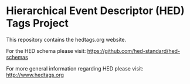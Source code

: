 # Hierarchical Event Descriptor (HED) Tags Project

This repository contains the hedtags.org website.

For the HED schema please visit: <https://github.com/hed-standard/hed-schemas>

For more general information regarding HED please visit: <http://www.hedtags.org>
